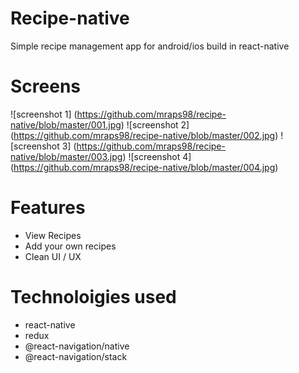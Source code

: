 # Recipe-native
Simple recipe management app for android/ios build in react-native

# Screens
![screenshot 1] (https://github.com/mraps98/recipe-native/blob/master/001.jpg)
![screenshot 2] (https://github.com/mraps98/recipe-native/blob/master/002.jpg)
![screenshot 3] (https://github.com/mraps98/recipe-native/blob/master/003.jpg)
![screenshot 4] (https://github.com/mraps98/recipe-native/blob/master/004.jpg)

# Features
* View Recipes
* Add your own recipes
* Clean UI / UX


# Technoloigies used
* react-native
* redux
* @react-navigation/native
* @react-navigation/stack
